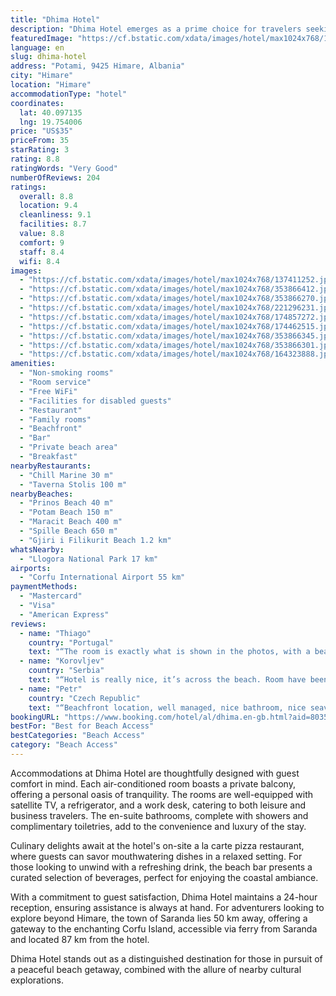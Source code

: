 ```yaml
---
title: "Dhima Hotel"
description: "Dhima Hotel emerges as a prime choice for travelers seeking a serene beachside retreat, positioned just a stone's throw away from the private, pebbly expanse of Guma Beach."
featuredImage: "https://cf.bstatic.com/xdata/images/hotel/max1024x768/137411252.jpg?k=d785f814ad23ebac26d2ce303772dc96ba365754643f32bc238324c1cbf5c4b6&o=&hp=1"
language: en
slug: dhima-hotel
address: "Potami, 9425 Himare, Albania"
city: "Himare"
location: "Himare"
accommodationType: "hotel"
coordinates:
  lat: 40.097135
  lng: 19.754006
price: "US$35"
priceFrom: 35
starRating: 3
rating: 8.8
ratingWords: "Very Good"
numberOfReviews: 204
ratings:
  overall: 8.8
  location: 9.4
  cleanliness: 9.1
  facilities: 8.7
  value: 8.8
  comfort: 9
  staff: 8.4
  wifi: 8.4
images:
  - "https://cf.bstatic.com/xdata/images/hotel/max1024x768/137411252.jpg?k=d785f814ad23ebac26d2ce303772dc96ba365754643f32bc238324c1cbf5c4b6&o=&hp=1"
  - "https://cf.bstatic.com/xdata/images/hotel/max1024x768/353866412.jpg?k=cfa68f2fd5479760193f28bf9b07225ed0e4a016b828151ebc3cd4dca7ea394a&o=&hp=1"
  - "https://cf.bstatic.com/xdata/images/hotel/max1024x768/353866270.jpg?k=2af1e428f43d41b8385c11175f335fdbaed34fe9e8968d17385885c036066928&o=&hp=1"
  - "https://cf.bstatic.com/xdata/images/hotel/max1024x768/221296231.jpg?k=3913a391541d88af123537d36685b220a842d17f3adbcdf65f63051dac3fb48d&o=&hp=1"
  - "https://cf.bstatic.com/xdata/images/hotel/max1024x768/174857272.jpg?k=126193e25349e03594d8a2dd36b598095269dce44302c3c047242c717c4cd139&o=&hp=1"
  - "https://cf.bstatic.com/xdata/images/hotel/max1024x768/174462515.jpg?k=a4712782c280a1cc5fb99206484c6b99ec5577f6b1aa1a6f60288047347a818f&o=&hp=1"
  - "https://cf.bstatic.com/xdata/images/hotel/max1024x768/353866345.jpg?k=f52ba05375136f115ac486766a29a5ef819c60cb06b4ef63d7e6575db8b05c78&o=&hp=1"
  - "https://cf.bstatic.com/xdata/images/hotel/max1024x768/353866301.jpg?k=50b17e35c45decf53b274c30d078a8e6d1e824f92aef9985f643363940a331c5&o=&hp=1"
  - "https://cf.bstatic.com/xdata/images/hotel/max1024x768/164323888.jpg?k=12a6313ac21b2166cf56ea1a2a687963000f48839f89b533893de6fb3edfffba&o=&hp=1"
amenities:
  - "Non-smoking rooms"
  - "Room service"
  - "Free WiFi"
  - "Facilities for disabled guests"
  - "Restaurant"
  - "Family rooms"
  - "Beachfront"
  - "Bar"
  - "Private beach area"
  - "Breakfast"
nearbyRestaurants:
  - "Chill Marine 30 m"
  - "Taverna Stolis 100 m"
nearbyBeaches:
  - "Prinos Beach 40 m"
  - "Potam Beach 150 m"
  - "Maracit Beach 400 m"
  - "Spille Beach 650 m"
  - "Gjiri i Filikurit Beach 1.2 km"
whatsNearby:
  - "Llogora National Park 17 km"
airports:
  - "Corfu International Airport 55 km"
paymentMethods:
  - "Mastercard"
  - "Visa"
  - "American Express"
reviews:
  - name: "Thiago"
    country: "Portugal"
    text: "“The room is exactly what is shown in the photos, with a beautiful view of the beach, and it is very clean. The breakfast, despite few options, was delicious. Finally, the beach in front of the hotel is very beautiful and good for spending the day.”"
  - name: "Korovljev"
    country: "Serbia"
    text: "“Hotel is really nice, it’s across the beach. Room have been cleaned everyday. Service was good and they also provide service on the beach. You have couple of options for breakfeast most of them are variety of eggs.”"
  - name: "Petr"
    country: "Czech Republic"
    text: "“Beachfront location, well managed, nice bathroom, nice seaview. Good cleaning”"
bookingURL: "https://www.booking.com/hotel/al/dhima.en-gb.html?aid=8035640"
bestFor: "Best for Beach Access"
bestCategories: "Beach Access"
category: "Beach Access"
---
```


Accommodations at Dhima Hotel are thoughtfully designed with guest comfort in mind. Each air-conditioned room boasts a private balcony, offering a personal oasis of tranquility. The rooms are well-equipped with satellite TV, a refrigerator, and a work desk, catering to both leisure and business travelers. The en-suite bathrooms, complete with showers and complimentary toiletries, add to the convenience and luxury of the stay.

Culinary delights await at the hotel's on-site a la carte pizza restaurant, where guests can savor mouthwatering dishes in a relaxed setting. For those looking to unwind with a refreshing drink, the beach bar presents a curated selection of beverages, perfect for enjoying the coastal ambiance.

With a commitment to guest satisfaction, Dhima Hotel maintains a 24-hour reception, ensuring assistance is always at hand. For adventurers looking to explore beyond Himare, the town of Saranda lies 50 km away, offering a gateway to the enchanting Corfu Island, accessible via ferry from Saranda and located 87 km from the hotel.

Dhima Hotel stands out as a distinguished destination for those in pursuit of a peaceful beach getaway, combined with the allure of nearby cultural explorations.